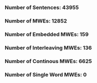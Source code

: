 ### Number of Sentences: 43955
### Number of MWEs: 12852

### Number of Embedded MWEs: 159

### Number of Interleaving MWEs: 136

### Number of Continous MWEs: 6625

### Number of Single Word MWEs: 0